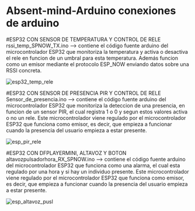 # Absent-mind-Arduino conexiones de arduino

#ESP32 CON SENSOR DE TEMPERATURA Y CONTROL DE RELE
rssi_temp_SPNOW_TX.ino --> contiene el código fuente arduino del microcontrolador ESP32 que monitoriza la temperatura y activa o desactiva el rele en funcion de un umbral para esta temperatura.
                       Además funcion como un emisor mediante el protocolo ESP_NOW enviando datos sobre una RSSI concreta.

![esp32_temp_rele](https://github.com/user-attachments/assets/0d4233a2-fece-43a2-a116-f92c88e1fc99)

#ESP32 CON SENSOR DE PRESENCIA PIR Y CONTROL DE RELE
Sensor_de_presencia.ino  --> contiene el código fuente arduino del microcontrolador ESP32 que monitoriza la deteccion de una presencia, en funcion de un sensor PIR, el cual registra 1 o 0 y
                         segun estos valores activa o no un rele. Este microcontrolador viene regulado por el microcontrolador ESP32 que funciona como emisor, es decir, que empieza a 
                         funcionar cuando la presencia del usuario empieza a estar presente. 

![esp_pir_rele](https://github.com/user-attachments/assets/8063ccef-ab19-4fa3-9c67-aafe10d313f1)

#ESP32 CON DFPLAYERMINI, ALTAVOZ Y BOTON
altavozpulsadorhora_RX_SPNOW.ino --> contiene el código fuente arduino del microcontrolador ESP32 que funciona como una alarma, el cual esta regulado por una hora y si hay un individuo presente.
                                     Este microcontrolador viene regulado por el microcontrolador ESP32 que funciona como emisor, es decir, que empieza a 
                                     funcionar cuando la presencia del usuario empieza a estar presente. 
                                  
![esp_altavoz_pusl](https://github.com/user-attachments/assets/eecc8e17-ab5d-4cdd-8017-f6c90863a45f)
